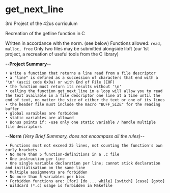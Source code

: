 # get_next_line
3rd Project of the 42us curriculum

Recreation of the getline function in C

Written in accordance with the norm. (see below)
Functions allowed: `read, malloc, free`
Only two files may be submitted alongside libft (our 1st project, a recreation of useful tools from the C library)<p>

--**Project Summary**--
```
• Write a function that returns a line read from a file descriptor
• a "line" is defined as a succession of characters that end with a '\n' (ascii code 0x0a) or with End of File (EOF)
• the function must return its results without '\n'
• calling the function get_next_line in a loop will allow you to read the text available in a file descriptor one line at a time until the end of text, no matter the size of either the text or one of its lines
• the header file must include the macro "BUFF_SIZE" for the reading buffer
• global varaibles are forbidden
• static variables are allowed
• Bonus points if: -use only one static variable / handle multiple file descriptors
```

--**Norm** *(Very Brief Summary, does not encompass all the rules)*--
```
• Functions must not exceed 25 lines, not counting the function's own curly brackets
• No more than 5 function-definitions in a .c file
• One instruction per line
• One single variable declaration per line; cannot stick declaration and initialisation on the same line
• Multiple assignments are forbidden
• No more than 5 variables per bloc
• Forbidden functions are: [for] [do ... while] [switch] [case] [goto]
• Wildcard (*.c) usage is forbidden in Makefile
```

